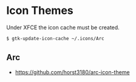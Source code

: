 # Icon Themes

Under XFCE the icon cache must be created.

```bash
$ gtk-update-icon-cache ~/.icons/Arc
```

## Arc

* https://github.com/horst3180/arc-icon-theme
